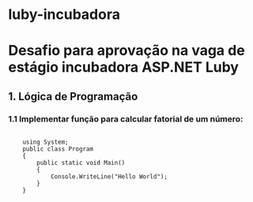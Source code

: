 # luby-incubadora
<h1>Desafio para aprovação na vaga de estágio incubadora ASP.NET Luby</h1>

<h2>1. Lógica de Programação</h2>

<h3>1.1 Implementar função para calcular fatorial de um número:</h3>
<code>
	using System;				
	public class Program
	{
		public static void Main()
		{
			Console.WriteLine("Hello World");
		}
	}
</code>
